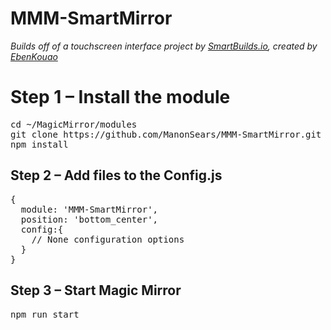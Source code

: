 <h1>MMM-SmartMirror</h1>
<i>Builds off of a touchscreen interface project by <a href="https://smartbuilds.io">SmartBuilds.io</a>, created by <a href="https://github.com/EbenKouao/MMM-SmartTouch">EbenKouao</a></i>

<h1>Step 1 – Install the module</h1>
<pre>
cd ~/MagicMirror/modules
git clone https://github.com/ManonSears/MMM-SmartMirror.git
npm install
</pre>

<h2>Step 2 – Add files to the Config.js</h2>
<pre>
{
  module: 'MMM-SmartMirror', 
  position: 'bottom_center',
  config:{ 
    // None configuration options
  }
}
</pre>

<h2>Step 3 – Start Magic Mirror</h2>
<pre>
npm run start
</pre>

